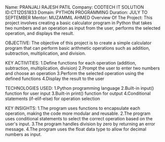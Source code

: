 Name: PRANJALI RAJESH PATIL
Company: CODTECH IT SOLUTION
ID:CT12DS1833
Domain: PYTHON PROGRAMMING
Duration: JULY TO SEPTEMBER
Mentor: MUZAMMIL AHMED
Overview Of The Project:
This project involves creating a basic calculator program in Python that takes two numbers and an operation as input from the user, performs the selected operation, and displays the result.

OBJECTIVE:
The objective of this project is to create a simple calculator program that can perform basic arithmetic operations such as addition, subtraction, multiplication, and division.

KEY ACTIVITIES:
1.Define functions for each operation (addition, subtraction, multiplication, division)
2.Prompt the user to enter two numbers and choose an operation
3.Perform the selected operation using the defined functions
4.Display the result to the user

TECHNOLOGIES USED:
1.Python programming language
2.Built-in input() function for user input
3.Built-in print() function for output
4.Conditional statements (if-elif-else) for operation selection

KEY INSIGHTS:
1.The program uses functions to encapsulate each operation, making the code more modular and reusable.
2.The program uses conditional statements to select the correct operation based on the user's input.
3.The program handles division by zero by returning an error message.
4.The program uses the float data type to allow for decimal numbers as input.

